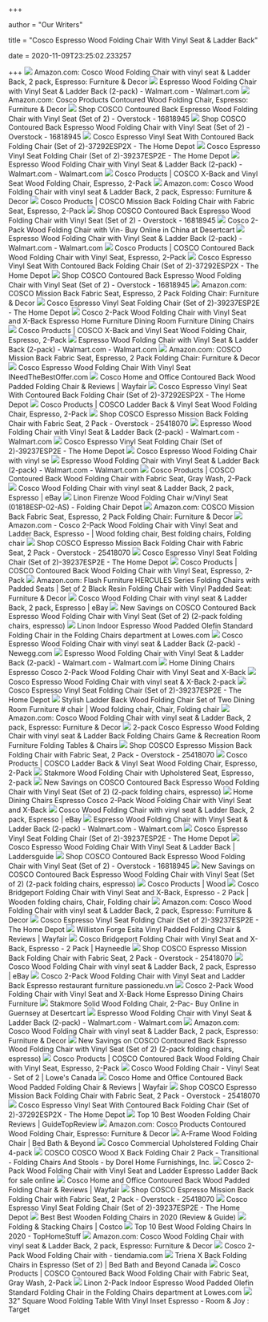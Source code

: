 +++
        
author = "Our Writers"
        
title = "Cosco Espresso Wood Folding Chair With Vinyl Seat & Ladder Back"
        
date = 2020-11-09T23:25:02.233257
        
+++
[ ![](https://images-na.ssl-images-amazon.com/images/I/71-mpR7UJ0L._AC_SX355_.jpg)](https://images-na.ssl-images-amazon.com/images/I/71-mpR7UJ0L._AC_SX355_.jpg) Amazon.com: Cosco Wood Folding Chair with vinyl seat & Ladder Back, 2 pack,  Espresso: Furniture & Decor
[ ![](https://i5.walmartimages.com/asr/d721f622-930f-4a8a-823a-0a48197e104d_1.77cb557ada1e6365f404f378faf1015b.jpeg)](https://i5.walmartimages.com/asr/d721f622-930f-4a8a-823a-0a48197e104d_1.77cb557ada1e6365f404f378faf1015b.jpeg) Espresso Wood Folding Chair with Vinyl Seat & Ladder Back (2-pack) -  Walmart.com - Walmart.com
[ ![](https://images-na.ssl-images-amazon.com/images/I/715q%2BB7FkOL._AC_SX522_.jpg)](https://images-na.ssl-images-amazon.com/images/I/715q%2BB7FkOL._AC_SX522_.jpg) Amazon.com: Cosco Products Contoured Wood Folding Chair, Espresso: Furniture  & Decor
[ ![](https://ak1.ostkcdn.com/images/products/16818945/COSCO-Contoured-Back-Espresso-Wood-Folding-Chair-with-Vinyl-Seat-Set-of-2-08cee202-38b3-4bb1-9140-f2d81c793aac.jpg)](https://ak1.ostkcdn.com/images/products/16818945/COSCO-Contoured-Back-Espresso-Wood-Folding-Chair-with-Vinyl-Seat-Set-of-2-08cee202-38b3-4bb1-9140-f2d81c793aac.jpg) Shop COSCO Contoured Back Espresso Wood Folding Chair with Vinyl Seat (Set  of 2) - Overstock - 16818945
[ ![](https://ak1.ostkcdn.com/images/products/16818945/COSCO-Contoured-Back-Espresso-Wood-Folding-Chair-with-Vinyl-Seat-Set-of-2-876a6fb7-21c4-42a8-b3c0-d525efccfd52_600.jpg?impolicy=medium)](https://ak1.ostkcdn.com/images/products/16818945/COSCO-Contoured-Back-Espresso-Wood-Folding-Chair-with-Vinyl-Seat-Set-of-2-876a6fb7-21c4-42a8-b3c0-d525efccfd52_600.jpg?impolicy=medium) Shop COSCO Contoured Back Espresso Wood Folding Chair with Vinyl Seat (Set  of 2) - Overstock - 16818945
[ ![](https://images.homedepot-static.com/productImages/95e93d02-4eb0-4740-82e5-1a275ded20c3/svn/espresso-cosco-folding-chairs-37292esp2x-64_1000.jpg)](https://images.homedepot-static.com/productImages/95e93d02-4eb0-4740-82e5-1a275ded20c3/svn/espresso-cosco-folding-chairs-37292esp2x-64_1000.jpg) Cosco Espresso Vinyl Seat With Contoured Back Folding Chair (Set of  2)-37292ESP2X - The Home Depot
[ ![](https://images.homedepot-static.com/productImages/72bca05f-5275-45b6-872b-cf7aeca1860d/svn/espresso-cosco-folding-chairs-39237esp2e-64_1000.jpg)](https://images.homedepot-static.com/productImages/72bca05f-5275-45b6-872b-cf7aeca1860d/svn/espresso-cosco-folding-chairs-39237esp2e-64_1000.jpg) Cosco Espresso Vinyl Seat Folding Chair (Set of 2)-39237ESP2E - The Home  Depot
[ ![](https://i5.walmartimages.com/asr/361c7922-3095-4bde-83d8-14b501c6a64c_1.dc6f390736efad42deee436e77639839.jpeg)](https://i5.walmartimages.com/asr/361c7922-3095-4bde-83d8-14b501c6a64c_1.dc6f390736efad42deee436e77639839.jpeg) Espresso Wood Folding Chair with Vinyl Seat & Ladder Back (2-pack) -  Walmart.com - Walmart.com
[ ![](https://www.coscoproducts.com/CoscoProductsFiles2/ProductImages/2000_2000_15862_sourceimage.jpg)](https://www.coscoproducts.com/CoscoProductsFiles2/ProductImages/2000_2000_15862_sourceimage.jpg) Cosco Products | COSCO X-Back and Vinyl Seat Wood Folding Chair, Espresso,  2-Pack
[ ![](https://images-na.ssl-images-amazon.com/images/I/71-mpR7UJ0L._AC_SX679_.jpg)](https://images-na.ssl-images-amazon.com/images/I/71-mpR7UJ0L._AC_SX679_.jpg) Amazon.com: Cosco Wood Folding Chair with vinyl seat & Ladder Back, 2 pack,  Espresso: Furniture & Decor
[ ![](https://www.coscoproducts.com/CoscoProductsFiles2/ProductImages/190_190_15864_sourceimage.jpg)](https://www.coscoproducts.com/CoscoProductsFiles2/ProductImages/190_190_15864_sourceimage.jpg) Cosco Products | COSCO Mission Back Folding Chair with Fabric Seat, Espresso,  2-Pack
[ ![](https://ak1.ostkcdn.com/images/products/16818945/COSCO-Contoured-Back-Espresso-Wood-Folding-Chair-with-Vinyl-Seat-Set-of-2-f717fe74-77c9-4964-a58e-f8f08adbde03.jpg)](https://ak1.ostkcdn.com/images/products/16818945/COSCO-Contoured-Back-Espresso-Wood-Folding-Chair-with-Vinyl-Seat-Set-of-2-f717fe74-77c9-4964-a58e-f8f08adbde03.jpg) Shop COSCO Contoured Back Espresso Wood Folding Chair with Vinyl Seat (Set  of 2) - Overstock - 16818945
[ ![](https://m.media-amazon.com/images/I/41Eq9fDHIuL.jpg)](https://m.media-amazon.com/images/I/41Eq9fDHIuL.jpg) Cosco 2-Pack Wood Folding Chair with Vin- Buy Online in China at Desertcart
[ ![](https://i5.walmartimages.com/asr/5a113320-0d95-4851-94ea-9128701a3eda_1.c6b23d25a6d1ac1562d109f0ceb5d00e.jpeg)](https://i5.walmartimages.com/asr/5a113320-0d95-4851-94ea-9128701a3eda_1.c6b23d25a6d1ac1562d109f0ceb5d00e.jpeg) Espresso Wood Folding Chair with Vinyl Seat & Ladder Back (2-pack) -  Walmart.com - Walmart.com
[ ![](https://www.coscoproducts.com/CoscoProductsFiles2/ProductImages/190_190_9134_sourceimage.jpg)](https://www.coscoproducts.com/CoscoProductsFiles2/ProductImages/190_190_9134_sourceimage.jpg) Cosco Products | COSCO Contoured Back Wood Folding Chair with Vinyl Seat,  Espresso, 2-Pack
[ ![](https://images.homedepot-static.com/productImages/d8cbe014-5723-48b0-9c0c-5d626b2c37c2/svn/espresso-cosco-folding-chairs-37292esp2x-76_600.jpg)](https://images.homedepot-static.com/productImages/d8cbe014-5723-48b0-9c0c-5d626b2c37c2/svn/espresso-cosco-folding-chairs-37292esp2x-76_600.jpg) Cosco Espresso Vinyl Seat With Contoured Back Folding Chair (Set of  2)-37292ESP2X - The Home Depot
[ ![](https://ak1.ostkcdn.com/images/products/16818945/COSCO-Contoured-Back-Espresso-Wood-Folding-Chair-with-Vinyl-Seat-Set-of-2-c2a073f1-7c89-4e82-844d-50dc76dc1ca8.jpg)](https://ak1.ostkcdn.com/images/products/16818945/COSCO-Contoured-Back-Espresso-Wood-Folding-Chair-with-Vinyl-Seat-Set-of-2-c2a073f1-7c89-4e82-844d-50dc76dc1ca8.jpg) Shop COSCO Contoured Back Espresso Wood Folding Chair with Vinyl Seat (Set  of 2) - Overstock - 16818945
[ ![](https://images-na.ssl-images-amazon.com/images/I/81JAwmqG27L._AC_SX355_.jpg)](https://images-na.ssl-images-amazon.com/images/I/81JAwmqG27L._AC_SX355_.jpg) Amazon.com: COSCO Mission Back Fabric Seat, Espresso, 2 Pack Folding Chair:  Furniture & Decor
[ ![](https://images.homedepot-static.com/productImages/97ceb878-68da-4257-9b5c-0f5b936f333a/svn/espresso-cosco-folding-chairs-39237esp2e-a0_600.jpg)](https://images.homedepot-static.com/productImages/97ceb878-68da-4257-9b5c-0f5b936f333a/svn/espresso-cosco-folding-chairs-39237esp2e-a0_600.jpg) Cosco Espresso Vinyl Seat Folding Chair (Set of 2)-39237ESP2E - The Home  Depot
[ ![](https://i5.walmartimages.ca/images/Large/888/528/6000197888528.jpg)](https://i5.walmartimages.ca/images/Large/888/528/6000197888528.jpg) Cosco 2-Pack Wood Folding Chair with Vinyl Seat and X-Back Espresso Home  Furniture Dining Room Furniture Dining Chairs
[ ![](https://www.coscoproducts.com/CoscoProductsFiles2/ProductImages/2000_2000_8007_sourceimage.jpg)](https://www.coscoproducts.com/CoscoProductsFiles2/ProductImages/2000_2000_8007_sourceimage.jpg) Cosco Products | COSCO X-Back and Vinyl Seat Wood Folding Chair, Espresso,  2-Pack
[ ![](https://i5.walmartimages.com/asr/ec1a4229-60a8-433c-ba91-5b28f7c3431e_1.36981e87f222cf75abb640f9a753e69b.jpeg)](https://i5.walmartimages.com/asr/ec1a4229-60a8-433c-ba91-5b28f7c3431e_1.36981e87f222cf75abb640f9a753e69b.jpeg) Espresso Wood Folding Chair with Vinyl Seat & Ladder Back (2-pack) -  Walmart.com - Walmart.com
[ ![](https://m.media-amazon.com/images/I/81JAwmqG27L._AC_SS350_.jpg)](https://m.media-amazon.com/images/I/81JAwmqG27L._AC_SS350_.jpg) Amazon.com: COSCO Mission Back Fabric Seat, Espresso, 2 Pack Folding Chair:  Furniture & Decor
[ ![](https://i0.wp.com/ineedthebestoffer.com/wp-content/uploads/2018/11/1849029123-1.jpg)](https://i0.wp.com/ineedthebestoffer.com/wp-content/uploads/2018/11/1849029123-1.jpg) Cosco Espresso Wood Folding Chair With Vinyl Seat INeedTheBestOffer.com
[ ![](https://secure.img1-fg.wfcdn.com/im/62037719/resize-h800-w800%5Ecompr-r85/6115/61150557/Contoured+Back+Wood+Padded+Folding+Chair.jpg)](https://secure.img1-fg.wfcdn.com/im/62037719/resize-h800-w800%5Ecompr-r85/6115/61150557/Contoured+Back+Wood+Padded+Folding+Chair.jpg) Cosco Home and Office Contoured Back Wood Padded Folding Chair & Reviews |  Wayfair
[ ![](https://images.homedepot-static.com/productImages/47fafefe-14c6-49c3-a45d-6bbd4d5ada1a/svn/espresso-cosco-folding-chairs-37292esp2x-4f_600.jpg)](https://images.homedepot-static.com/productImages/47fafefe-14c6-49c3-a45d-6bbd4d5ada1a/svn/espresso-cosco-folding-chairs-37292esp2x-4f_600.jpg) Cosco Espresso Vinyl Seat With Contoured Back Folding Chair (Set of  2)-37292ESP2X - The Home Depot
[ ![](https://www.coscoproducts.com/CoscoProductsFiles2/ProductImages/2000_2000_8175_sourceimage.jpg)](https://www.coscoproducts.com/CoscoProductsFiles2/ProductImages/2000_2000_8175_sourceimage.jpg) Cosco Products | COSCO Ladder Back & Vinyl Seat Wood Folding Chair, Espresso,  2-Pack
[ ![](https://ak1.ostkcdn.com/images/products/25418070/COSCO-Espresso-Mission-Back-Folding-Chair-with-Fabric-Seat-2-Pack-18238b20-9a65-40d6-bfd9-7af21d35c23d_600.jpg?impolicy=medium)](https://ak1.ostkcdn.com/images/products/25418070/COSCO-Espresso-Mission-Back-Folding-Chair-with-Fabric-Seat-2-Pack-18238b20-9a65-40d6-bfd9-7af21d35c23d_600.jpg?impolicy=medium) Shop COSCO Espresso Mission Back Folding Chair with Fabric Seat, 2 Pack -  Overstock - 25418070
[ ![](https://i5.walmartimages.com/asr/d6e3bdb5-2ee2-4c50-8968-8a0fe8e13f1b_1.5960ab7c0122a6ef5b5db35db4f551d8.jpeg)](https://i5.walmartimages.com/asr/d6e3bdb5-2ee2-4c50-8968-8a0fe8e13f1b_1.5960ab7c0122a6ef5b5db35db4f551d8.jpeg) Espresso Wood Folding Chair with Vinyl Seat & Ladder Back (2-pack) -  Walmart.com - Walmart.com
[ ![](https://images.homedepot-static.com/productImages/08ab4c16-ff8f-4037-a1b6-7832f6286a04/svn/espresso-cosco-folding-chairs-39237esp2e-c3_600.jpg)](https://images.homedepot-static.com/productImages/08ab4c16-ff8f-4037-a1b6-7832f6286a04/svn/espresso-cosco-folding-chairs-39237esp2e-c3_600.jpg) Cosco Espresso Vinyl Seat Folding Chair (Set of 2)-39237ESP2E - The Home  Depot
[ ![](http://images.laddersguide.biz/Cosco-Espresso-Wood-Folding-Chair-with-vinyl-seat-Ladder-Back-2-pack.jpg)](http://images.laddersguide.biz/Cosco-Espresso-Wood-Folding-Chair-with-vinyl-seat-Ladder-Back-2-pack.jpg) Cosco Espresso Wood Folding Chair with vinyl se
[ ![](https://i5.walmartimages.com/asr/e8313ac0-99d6-4f6b-b481-2ddd1fb0f56c_1.83bdaebb61d597d03a93f28f303f3b5c.jpeg)](https://i5.walmartimages.com/asr/e8313ac0-99d6-4f6b-b481-2ddd1fb0f56c_1.83bdaebb61d597d03a93f28f303f3b5c.jpeg) Espresso Wood Folding Chair with Vinyl Seat & Ladder Back (2-pack) -  Walmart.com - Walmart.com
[ ![](https://www.coscoproducts.com/CoscoProductsFiles2/ProductImages/2000_2000_15863_sourceimage.jpg)](https://www.coscoproducts.com/CoscoProductsFiles2/ProductImages/2000_2000_15863_sourceimage.jpg) Cosco Products | COSCO Contoured Back Wood Folding Chair with Fabric Seat,  Gray Wash, 2-Pack
[ ![](https://i.ebayimg.com/thumbs/images/g/vysAAOSwo35dfcB9/s-l200.jpg)](https://i.ebayimg.com/thumbs/images/g/vysAAOSwo35dfcB9/s-l200.jpg) Cosco Wood Folding Chair with vinyl seat & Ladder Back, 2 pack, Espresso |  eBay
[ ![](https://www.foldingchairdepot.com/Images/products/lin/01818ESP-02-AS-l.jpg)](https://www.foldingchairdepot.com/Images/products/lin/01818ESP-02-AS-l.jpg) Linon Firenze Wood Folding Chair w/Vinyl Seat (01818ESP-02-AS) - Folding  Chair Depot
[ ![](https://images-na.ssl-images-amazon.com/images/I/81JAwmqG27L._AC_SL1500_.jpg)](https://images-na.ssl-images-amazon.com/images/I/81JAwmqG27L._AC_SL1500_.jpg) Amazon.com: COSCO Mission Back Fabric Seat, Espresso, 2 Pack Folding Chair:  Furniture & Decor
[ ![](https://i.pinimg.com/originals/82/0c/ac/820cac51c45adba86d1a3e7a52929c8a.jpg)](https://i.pinimg.com/originals/82/0c/ac/820cac51c45adba86d1a3e7a52929c8a.jpg) Amazon.com - Cosco 2-Pack Wood Folding Chair with Vinyl Seat and Ladder  Back, Espresso - | Wood folding chair, Best folding chairs, Folding chair
[ ![](https://ak1.ostkcdn.com/images/products/25418070/COSCO-Espresso-Mission-Back-Folding-Chair-with-Fabric-Seat-2-Pack-acd66f7d-383c-40ee-ac2e-5d088f7ac812.jpg)](https://ak1.ostkcdn.com/images/products/25418070/COSCO-Espresso-Mission-Back-Folding-Chair-with-Fabric-Seat-2-Pack-acd66f7d-383c-40ee-ac2e-5d088f7ac812.jpg) Shop COSCO Espresso Mission Back Folding Chair with Fabric Seat, 2 Pack -  Overstock - 25418070
[ ![](https://images.homedepot-static.com/productImages/5b622a79-3be9-4531-b225-20029d482fd9/svn/espresso-cosco-folding-chairs-39237esp2e-1f_600.jpg)](https://images.homedepot-static.com/productImages/5b622a79-3be9-4531-b225-20029d482fd9/svn/espresso-cosco-folding-chairs-39237esp2e-1f_600.jpg) Cosco Espresso Vinyl Seat Folding Chair (Set of 2)-39237ESP2E - The Home  Depot
[ ![](https://www.coscoproducts.com/CoscoProductsFiles2/ProductImages/2000_2000_8821_sourceimage.jpg)](https://www.coscoproducts.com/CoscoProductsFiles2/ProductImages/2000_2000_8821_sourceimage.jpg) Cosco Products | COSCO Contoured Back Wood Folding Chair with Vinyl Seat,  Espresso, 2-Pack
[ ![](https://images-na.ssl-images-amazon.com/images/I/816JlaTVbFL._AC_SX522_.jpg)](https://images-na.ssl-images-amazon.com/images/I/816JlaTVbFL._AC_SX522_.jpg) Amazon.com: Flash Furniture HERCULES Series Folding Chairs with Padded Seats  | Set of 2 Black Resin Folding Chair with Vinyl Padded Seat: Furniture &  Decor
[ ![](https://i.ebayimg.com/thumbs/images/g/XegAAOSwYKBeFYjQ/s-l200.jpg)](https://i.ebayimg.com/thumbs/images/g/XegAAOSwYKBeFYjQ/s-l200.jpg) Cosco Wood Folding Chair with vinyl seat & Ladder Back, 2 pack, Espresso |  eBay
[ ![](https://images.prod.meredith.com/product/eab2e9fc73bcf39018e1c9be1fcae48c/1580984490656/m/cosco-x-back-metal-folding-dining-chair-with-vinyl-seat-white-4-pack-39234whte)](https://images.prod.meredith.com/product/eab2e9fc73bcf39018e1c9be1fcae48c/1580984490656/m/cosco-x-back-metal-folding-dining-chair-with-vinyl-seat-white-4-pack-39234whte) New Savings on COSCO Contoured Back Espresso Wood Folding Chair with Vinyl  Seat (Set of 2) (2-pack folding chairs, espresso)
[ ![](http://mobileimages.lowes.com/product/converted/753793/753793844688.jpg?size=pdhi)](http://mobileimages.lowes.com/product/converted/753793/753793844688.jpg?size=pdhi) Linon Indoor Espresso Wood Padded Olefin Standard Folding Chair in the Folding  Chairs department at Lowes.com
[ ![](https://c1.neweggimages.com/ProductImage/V2U1_1_20190926423404525.jpg)](https://c1.neweggimages.com/ProductImage/V2U1_1_20190926423404525.jpg) Cosco Espresso Wood Folding Chair with vinyl seat & Ladder Back (2-pack) -  Newegg.com
[ ![](https://i5.walmartimages.com/asr/f0826ae9-a855-4989-a444-1729c2f12ce6_1.28e21e220bf586d572727356f4032a2c.jpeg)](https://i5.walmartimages.com/asr/f0826ae9-a855-4989-a444-1729c2f12ce6_1.28e21e220bf586d572727356f4032a2c.jpeg) Espresso Wood Folding Chair with Vinyl Seat & Ladder Back (2-pack) -  Walmart.com - Walmart.com
[ ![](https://images-na.ssl-images-amazon.com/images/I/71OTv2CA7oL._SL1500_.jpg)](https://images-na.ssl-images-amazon.com/images/I/71OTv2CA7oL._SL1500_.jpg) Home Dining Chairs Espresso Cosco 2-Pack Wood Folding Chair with Vinyl Seat  and X-Back
[ ![](https://i.ebayimg.com/images/g/zfUAAOSw3A9dTRhk/s-l640.png)](https://i.ebayimg.com/images/g/zfUAAOSw3A9dTRhk/s-l640.png) Cosco Espresso Wood Folding Chair with vinyl seat & X-Back 2-pack
[ ![](https://images.homedepot-static.com/productImages/d2b87492-0139-4953-b1fe-1df578bd3718/svn/espresso-cosco-folding-chairs-39237esp2e-66_600.jpg)](https://images.homedepot-static.com/productImages/d2b87492-0139-4953-b1fe-1df578bd3718/svn/espresso-cosco-folding-chairs-39237esp2e-66_600.jpg) Cosco Espresso Vinyl Seat Folding Chair (Set of 2)-39237ESP2E - The Home  Depot
[ ![](https://i.pinimg.com/originals/2a/d2/69/2ad269311a4e6f16e31e93ea445f98fe.jpg)](https://i.pinimg.com/originals/2a/d2/69/2ad269311a4e6f16e31e93ea445f98fe.jpg) Stylish Ladder Back Wood Folding Chair Set of Two Dining Room Furniture # chair | Wood folding chair, Chair, Folding chair
[ ![](https://m.media-amazon.com/images/S/aplus-media/vc/c628711b-3d5e-40aa-bce7-14fb6b8f642f._SR285,285_.png)](https://m.media-amazon.com/images/S/aplus-media/vc/c628711b-3d5e-40aa-bce7-14fb6b8f642f._SR285,285_.png) Amazon.com: Cosco Wood Folding Chair with vinyl seat & Ladder Back, 2 pack,  Espresso: Furniture & Decor
[ ![](https://images-na.ssl-images-amazon.com/images/I/71UeGGiMQfL.jpg)](https://images-na.ssl-images-amazon.com/images/I/71UeGGiMQfL.jpg) 2-pack Cosco Espresso Wood Folding Chair with vinyl seat & Ladder Back Folding  Chairs Game & Recreation Room Furniture Folding Tables & Chairs
[ ![](https://ak1.ostkcdn.com/images/products/25418070/COSCO-Espresso-Mission-Back-Folding-Chair-with-Fabric-Seat-2-Pack-652e6a5f-75cd-4fb7-a7f8-716f0ae8249c_600.jpg?impolicy=medium)](https://ak1.ostkcdn.com/images/products/25418070/COSCO-Espresso-Mission-Back-Folding-Chair-with-Fabric-Seat-2-Pack-652e6a5f-75cd-4fb7-a7f8-716f0ae8249c_600.jpg?impolicy=medium) Shop COSCO Espresso Mission Back Folding Chair with Fabric Seat, 2 Pack -  Overstock - 25418070
[ ![](https://www.coscoproducts.com/CoscoProductsFiles2/ProductImages/190_190_15861_sourceimage.jpg)](https://www.coscoproducts.com/CoscoProductsFiles2/ProductImages/190_190_15861_sourceimage.jpg) Cosco Products | COSCO Ladder Back & Vinyl Seat Wood Folding Chair, Espresso,  2-Pack
[ ![](https://images.costco-static.com/ImageDelivery/imageService?profileId=12026540&itemId=1276530-847&recipeName=680)](https://images.costco-static.com/ImageDelivery/imageService?profileId=12026540&itemId=1276530-847&recipeName=680) Stakmore Wood Folding Chair with Upholstered Seat, Espresso, 2-pack
[ ![](https://images.prod.meredith.com/product/f31aa0284e3315912b3a52ab48f14007/1565174180409/m/cosco-set-of-4-vinyl-folding-chairs)](https://images.prod.meredith.com/product/f31aa0284e3315912b3a52ab48f14007/1565174180409/m/cosco-set-of-4-vinyl-folding-chairs) New Savings on COSCO Contoured Back Espresso Wood Folding Chair with Vinyl  Seat (Set of 2) (2-pack folding chairs, espresso)
[ ![](https://images-na.ssl-images-amazon.com/images/I/613704FVP5L._SX425_.jpg)](https://images-na.ssl-images-amazon.com/images/I/613704FVP5L._SX425_.jpg) Home Dining Chairs Espresso Cosco 2-Pack Wood Folding Chair with Vinyl Seat  and X-Back
[ ![](https://i.ebayimg.com/thumbs/images/g/DYwAAOSwu~ldxyE7/s-l200.jpg)](https://i.ebayimg.com/thumbs/images/g/DYwAAOSwu~ldxyE7/s-l200.jpg) Cosco Wood Folding Chair with vinyl seat & Ladder Back, 2 pack, Espresso |  eBay
[ ![](https://i5.walmartimages.com/asr/7c76f974-ddc3-4570-ae50-4d2c808e6d4b_1.ea5cdf8942f49b8f30909a1c37fc6b83.jpeg)](https://i5.walmartimages.com/asr/7c76f974-ddc3-4570-ae50-4d2c808e6d4b_1.ea5cdf8942f49b8f30909a1c37fc6b83.jpeg) Espresso Wood Folding Chair with Vinyl Seat & Ladder Back (2-pack) -  Walmart.com - Walmart.com
[ ![](https://images.homedepot-static.com/productImages/ed40cc75-9bc8-4701-b93f-792d49737065/svn/espresso-cosco-folding-chairs-39237esp2e-77_600.jpg)](https://images.homedepot-static.com/productImages/ed40cc75-9bc8-4701-b93f-792d49737065/svn/espresso-cosco-folding-chairs-39237esp2e-77_600.jpg) Cosco Espresso Vinyl Seat Folding Chair (Set of 2)-39237ESP2E - The Home  Depot
[ ![](http://images.laddersguide.biz/l-m/15-4ft-heavy-duty-multi-purpose-aluminum-v-2809019761.jpg)](http://images.laddersguide.biz/l-m/15-4ft-heavy-duty-multi-purpose-aluminum-v-2809019761.jpg) Cosco Espresso Wood Folding Chair With Vinyl Seat & Ladder Back |  Laddersguide
[ ![](https://ak1.ostkcdn.com/images/products/19424446/P15910114.jpg?impolicy=medium&imwidth=200)](https://ak1.ostkcdn.com/images/products/19424446/P15910114.jpg?impolicy=medium&imwidth=200) Shop COSCO Contoured Back Espresso Wood Folding Chair with Vinyl Seat (Set  of 2) - Overstock - 16818945
[ ![](https://images.prod.meredith.com/product/c64ae94bb1eb1c71db564beb9f8f162b/1576935863867/m/cosco-white-wash-and-grey-wood-folding-chair-with-fabric-seat-set-of-2-as-is-item-4-pack-folding-chairs-white-grey)](https://images.prod.meredith.com/product/c64ae94bb1eb1c71db564beb9f8f162b/1576935863867/m/cosco-white-wash-and-grey-wood-folding-chair-with-fabric-seat-set-of-2-as-is-item-4-pack-folding-chairs-white-grey) New Savings on COSCO Contoured Back Espresso Wood Folding Chair with Vinyl  Seat (Set of 2) (2-pack folding chairs, espresso)
[ ![](https://www.coscoproducts.com/CMS/subcat_indoor_chairs_wood_slider.jpg)](https://www.coscoproducts.com/CMS/subcat_indoor_chairs_wood_slider.jpg) Cosco Products | Wood
[ ![](https://i.pinimg.com/originals/80/d1/f7/80d1f7ac6390b2b06200e9e951177db0.jpg)](https://i.pinimg.com/originals/80/d1/f7/80d1f7ac6390b2b06200e9e951177db0.jpg) Cosco Bridgeport Folding Chair with Vinyl Seat and X-Back, Espresso - 2  Pack | Wooden folding chairs, Chair, Folding chair
[ ![](https://m.media-amazon.com/images/I/71Nn37-I6sL._AC_SS350_.jpg)](https://m.media-amazon.com/images/I/71Nn37-I6sL._AC_SS350_.jpg) Amazon.com: Cosco Wood Folding Chair with vinyl seat & Ladder Back, 2 pack,  Espresso: Furniture & Decor
[ ![](https://images.homedepot-static.com/productImages/b316cd48-2082-4354-aea5-d89ee330b0a9/svn/espresso-cosco-folding-chairs-39237esp2e-1d_600.jpg)](https://images.homedepot-static.com/productImages/b316cd48-2082-4354-aea5-d89ee330b0a9/svn/espresso-cosco-folding-chairs-39237esp2e-1d_600.jpg) Cosco Espresso Vinyl Seat Folding Chair (Set of 2)-39237ESP2E - The Home  Depot
[ ![](https://secure.img1-fg.wfcdn.com/im/38300177/compr-r85/7817/78179658/esita-vinyl-padded-folding-chair.jpg)](https://secure.img1-fg.wfcdn.com/im/38300177/compr-r85/7817/78179658/esita-vinyl-padded-folding-chair.jpg) Williston Forge Esita Vinyl Padded Folding Chair & Reviews | Wayfair
[ ![](https://content.haycdn.com/mgen/master:CSC043.jpg)](https://content.haycdn.com/mgen/master:CSC043.jpg) Cosco Bridgeport Folding Chair with Vinyl Seat and X-Back, Espresso - 2  Pack | Hayneedle
[ ![](https://ak1.ostkcdn.com/images/products/25418070/COSCO-Espresso-Mission-Back-Folding-Chair-with-Fabric-Seat-2-Pack-0e2de9c7-cc83-4964-b797-ec584db2699e_600.jpg?impolicy=medium)](https://ak1.ostkcdn.com/images/products/25418070/COSCO-Espresso-Mission-Back-Folding-Chair-with-Fabric-Seat-2-Pack-0e2de9c7-cc83-4964-b797-ec584db2699e_600.jpg?impolicy=medium) Shop COSCO Espresso Mission Back Folding Chair with Fabric Seat, 2 Pack -  Overstock - 25418070
[ ![](x-raw-image:///322750fd88ac076987bf5c7193fcb7922d2b0acb7527e40930119d3188b6fdce)](x-raw-image:///322750fd88ac076987bf5c7193fcb7922d2b0acb7527e40930119d3188b6fdce) Cosco Wood Folding Chair with vinyl seat & Ladder Back, 2 pack, Espresso |  eBay
[ ![](https://www.picclickimg.com/d/l400/pict/172715275552_/Cosco-2-Pack-Wood-Folding-Chair-with-Vinyl-Seat.jpg)](https://www.picclickimg.com/d/l400/pict/172715275552_/Cosco-2-Pack-Wood-Folding-Chair-with-Vinyl-Seat.jpg) Cosco 2-Pack Wood Folding Chair with Vinyl Seat and Ladder Back Espresso  restaurant furniture passionedu.vn
[ ![](https://i.ebayimg.com/images/g/woMAAOSwD6Vdnx83/s-l640.jpg)](https://i.ebayimg.com/images/g/woMAAOSwD6Vdnx83/s-l640.jpg) Cosco 2-Pack Wood Folding Chair with Vinyl Seat and X-Back Home Espresso  Dining Chairs Furniture
[ ![](https://images-na.ssl-images-amazon.com/images/I/51NEPEiLs4L.jpg)](https://images-na.ssl-images-amazon.com/images/I/51NEPEiLs4L.jpg) Stakmore Solid Wood Folding Chair, 2-Pac- Buy Online in Guernsey at  Desertcart
[ ![](https://i5.walmartimages.com/asr/70d8c0a7-3199-40c3-8e8c-516ec633ec6a_1.0318c07aa01afda4f9e190e23efe0ef5.jpeg)](https://i5.walmartimages.com/asr/70d8c0a7-3199-40c3-8e8c-516ec633ec6a_1.0318c07aa01afda4f9e190e23efe0ef5.jpeg) Espresso Wood Folding Chair with Vinyl Seat & Ladder Back (2-pack) -  Walmart.com - Walmart.com
[ ![](https://m.media-amazon.com/images/I/815SVwQIMwL._AC_SS350_.jpg)](https://m.media-amazon.com/images/I/815SVwQIMwL._AC_SS350_.jpg) Amazon.com: Cosco Wood Folding Chair with vinyl seat & Ladder Back, 2 pack,  Espresso: Furniture & Decor
[ ![](https://images.prod.meredith.com/product/32d96dabb537820f9fc0292238151e45/1576933969275/m/cosco-vinyl-folding-chair-4-pack-or-2-pack-black-set-of-2)](https://images.prod.meredith.com/product/32d96dabb537820f9fc0292238151e45/1576933969275/m/cosco-vinyl-folding-chair-4-pack-or-2-pack-black-set-of-2) New Savings on COSCO Contoured Back Espresso Wood Folding Chair with Vinyl  Seat (Set of 2) (2-pack folding chairs, espresso)
[ ![](https://www.coscoproducts.com/CoscoProductsFiles2/ProductImages/190_190_15865_sourceimage.jpg)](https://www.coscoproducts.com/CoscoProductsFiles2/ProductImages/190_190_15865_sourceimage.jpg) Cosco Products | COSCO Contoured Back Wood Folding Chair with Vinyl Seat,  Espresso, 2-Pack
[ ![](https://da.lowes.ca/webassets/images/330688366_AlternateImage6_l.jpg)](https://da.lowes.ca/webassets/images/330688366_AlternateImage6_l.jpg) Cosco Wood Folding Chair - Vinyl Seat - Set of 2 | Lowe's Canada
[ ![](https://secure.img1-fg.wfcdn.com/im/79992448/resize-h340-p1-w340%5Ecompr-r70/7211/72110457/Fabric+Padded+Folding+Chair+%2528Set+of+6%2529.jpg)](https://secure.img1-fg.wfcdn.com/im/79992448/resize-h340-p1-w340%5Ecompr-r70/7211/72110457/Fabric+Padded+Folding+Chair+%2528Set+of+6%2529.jpg) Cosco Home and Office Contoured Back Wood Padded Folding Chair & Reviews |  Wayfair
[ ![](https://ak1.ostkcdn.com/images/products/25418070/COSCO-Espresso-Mission-Back-Folding-Chair-with-Fabric-Seat-2-Pack-06164136-2c83-4d5e-9315-7295387e295e_600.jpg?impolicy=medium)](https://ak1.ostkcdn.com/images/products/25418070/COSCO-Espresso-Mission-Back-Folding-Chair-with-Fabric-Seat-2-Pack-06164136-2c83-4d5e-9315-7295387e295e_600.jpg?impolicy=medium) Shop COSCO Espresso Mission Back Folding Chair with Fabric Seat, 2 Pack -  Overstock - 25418070
[ ![](https://images.homedepot-static.com/productImages/48837c23-1b61-4826-aeea-93ccf084904a/svn/espresso-osp-home-furnishings-folding-chairs-ha424-es-64_600.jpg)](https://images.homedepot-static.com/productImages/48837c23-1b61-4826-aeea-93ccf084904a/svn/espresso-osp-home-furnishings-folding-chairs-ha424-es-64_600.jpg) Cosco Espresso Vinyl Seat With Contoured Back Folding Chair (Set of  2)-37292ESP2X - The Home Depot
[ ![](https://guidetopreview.com/wp-content/uploads/B005N2BFFO.jpg)](https://guidetopreview.com/wp-content/uploads/B005N2BFFO.jpg) Top 10 Best Wooden Folding Chair Reviews | GuideTopReview
[ ![](https://m.media-amazon.com/images/I/71jUentmZ9L._AC_SS350_.jpg)](https://m.media-amazon.com/images/I/71jUentmZ9L._AC_SS350_.jpg) Amazon.com: Cosco Products Contoured Wood Folding Chair, Espresso: Furniture  & Decor
[ ![](https://b3h2.scene7.com/is/image/BedBathandBeyond/76360044832384p?$690$&wid=690&hei=690)](https://b3h2.scene7.com/is/image/BedBathandBeyond/76360044832384p?$690$&wid=690&hei=690) A-Frame Wood Folding Chair | Bed Bath & Beyond
[ ![](https://richmedia.ca-richimage.com/ImageDelivery/imageService?profileId=12026539&id=1429734&recipeId=500)](https://richmedia.ca-richimage.com/ImageDelivery/imageService?profileId=12026539&id=1429734&recipeId=500) Cosco Commercial Upholstered Folding Chair 4-pack
[ ![](https://st.hzcdn.com/fimgs/58619f810e954097_2296-w300-h300-b1-p10--.jpg)](https://st.hzcdn.com/fimgs/58619f810e954097_2296-w300-h300-b1-p10--.jpg) COSCO COSCO Wood X Back Folding Chair 2 Pack - Transitional - Folding Chairs  And Stools - by Dorel Home Furnishings, Inc.
[ ![](https://i.ebayimg.com/images/g/CYAAAOSwkbRehaGm/s-l640.jpg)](https://i.ebayimg.com/images/g/CYAAAOSwkbRehaGm/s-l640.jpg) Cosco 2-Pack Wood Folding Chair with Vinyl Seat and Ladder Espresso Ladder  Back for sale online
[ ![](https://secure.img1-fg.wfcdn.com/im/93196380/resize-h340-p1-w340%5Ecompr-r70/7896/78964883/Cane+Back+Fabric+Padded+Folding+Chair.jpg)](https://secure.img1-fg.wfcdn.com/im/93196380/resize-h340-p1-w340%5Ecompr-r70/7896/78964883/Cane+Back+Fabric+Padded+Folding+Chair.jpg) Cosco Home and Office Contoured Back Wood Padded Folding Chair & Reviews |  Wayfair
[ ![](https://ak1.ostkcdn.com/images/products/25418070/COSCO-Espresso-Mission-Back-Folding-Chair-with-Fabric-Seat-2-Pack-d4a87d13-9c54-4f91-9d0a-5c6051f8ba08_600.jpg?impolicy=medium)](https://ak1.ostkcdn.com/images/products/25418070/COSCO-Espresso-Mission-Back-Folding-Chair-with-Fabric-Seat-2-Pack-d4a87d13-9c54-4f91-9d0a-5c6051f8ba08_600.jpg?impolicy=medium) Shop COSCO Espresso Mission Back Folding Chair with Fabric Seat, 2 Pack -  Overstock - 25418070
[ ![](https://images.homedepot-static.com/productImages/370eb758-c1de-4c27-97a1-74d19e77525b/svn/grey-national-public-seating-folding-chairs-2302-64_600.jpg)](https://images.homedepot-static.com/productImages/370eb758-c1de-4c27-97a1-74d19e77525b/svn/grey-national-public-seating-folding-chairs-2302-64_600.jpg) Cosco Espresso Vinyl Seat Folding Chair (Set of 2)-39237ESP2E - The Home  Depot
[ ![](https://thebeastproduct.com/wp-content/uploads/2020/01/Winsome-Robin-4-PC-Folding-Chair-Set.jpg)](https://thebeastproduct.com/wp-content/uploads/2020/01/Winsome-Robin-4-PC-Folding-Chair-Set.jpg) Best Best Wooden Folding Chairs in 2020 (Review & Guide)
[ ![](https://images.costco-static.com/ImageDelivery/imageService?profileId=12026540&imageId=1319320-847__1&recipeName=350)](https://images.costco-static.com/ImageDelivery/imageService?profileId=12026540&imageId=1319320-847__1&recipeName=350) Folding & Stacking Chairs | Costco
[ ![](https://tophomestuff.com/wp-content/uploads/2019/05/4-e1557649885148.jpg)](https://tophomestuff.com/wp-content/uploads/2019/05/4-e1557649885148.jpg) Top 10 Best Wood Folding Chairs In 2020 - TopHomeStuff
[ ![](https://m.media-amazon.com/images/S/aplus-media/vc/454e0b78-ac16-4e89-94a4-19b25333ca03._SL300__.png)](https://m.media-amazon.com/images/S/aplus-media/vc/454e0b78-ac16-4e89-94a4-19b25333ca03._SL300__.png) Amazon.com: Cosco Wood Folding Chair with vinyl seat & Ladder Back, 2 pack,  Espresso: Furniture & Decor
[ ![](https://images-na.ssl-images-amazon.com/images/I/61iqBQzsDJL._SX500_SY500_CR,0,0,500,500_.jpg)](https://images-na.ssl-images-amazon.com/images/I/61iqBQzsDJL._SX500_SY500_CR,0,0,500,500_.jpg) Cosco 2-Pack Wood Folding Chair with - tiendamia.com
[ ![](https://b3h2.scene7.com/is/image/BedBathandBeyond/2020-08-31-11-44_753793844688-6_imageset?$690$&wid=690&hei=690)](https://b3h2.scene7.com/is/image/BedBathandBeyond/2020-08-31-11-44_753793844688-6_imageset?$690$&wid=690&hei=690) Triena X Back Folding Chairs in Espresso (Set of 2) | Bed Bath and Beyond  Canada
[ ![](https://www.coscoproducts.com/CoscoProductsFiles2/ProductImages/2000_2000_9401_sourceimage.jpg)](https://www.coscoproducts.com/CoscoProductsFiles2/ProductImages/2000_2000_9401_sourceimage.jpg) Cosco Products | COSCO Contoured Back Wood Folding Chair with Fabric Seat,  Gray Wash, 2-Pack
[ ![](http://mobileimages.lowes.com/product/converted/753793/753793844671.jpg?size=pdhi)](http://mobileimages.lowes.com/product/converted/753793/753793844671.jpg?size=pdhi) Linon 2-Pack Indoor Espresso Wood Padded Olefin Standard Folding Chair in  the Folding Chairs department at Lowes.com
[ ![](https://target.scene7.com/is/image/Target/GUEST_53ad13b9-c6ba-45d1-8d5e-8d715098acca?wid=488&hei=488&fmt=pjpeg)](https://target.scene7.com/is/image/Target/GUEST_53ad13b9-c6ba-45d1-8d5e-8d715098acca?wid=488&hei=488&fmt=pjpeg) 32" Square Wood Folding Table With Vinyl Inset Espresso - Room & Joy :  Target
